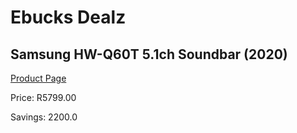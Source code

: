 
# Ebucks Dealz
## Samsung HW-Q60T 5.1ch Soundbar (2020)
[Product Page](https://www.ebucks.com/web/shop/productSelected.do?prodId=1083326508&catId=1083262740)

Price: R5799.00

Savings: 2200.0


	